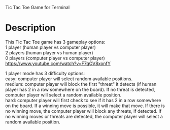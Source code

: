 Tic Tac Toe Game for Terminal

# Description

This Tic Tac Toe game has 3 gameplay options:<br/>
1 player (human player vs computer player)<br/>
2 players (human player vs human player)<br/>
0 players (computer player vs computer player) https://www.youtube.com/watch?v=F7qOV8xonfY<br/>

1 player mode has 3 difficulty options:<br/>
easy: computer player will select random available positions.<br/>
medium: computer player will block the first "threat" it detects (if human player has 2 in a row somewhere on the board).
If no threat is detected, computer player will select a random available position.<br/>
hard: computer player will first check to see if it has 2 in a row somewhere on the board. If a winning move
is possible, it will make that move. If there is no winning move, the computer player will block any threats, if detected.
If no winning moves or threats are detected, the computer player will select a random available position.
